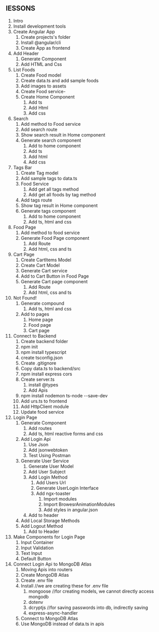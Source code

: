 ## lESSONS
1. Intro
2. Install development tools
3. Create Angular App
    1. Create projects's folder
    2. Install @angular/cli
    3. Create App as frontend
4. Add Header
    1. Generate Component
    2. Add HTML and Css
5. List Foods
    1. Create Food model
    2. Create data.ts and add sample foods
    3. Add images to assets
    4. Create Food service-
    5. Create Home Component
        1. Add ts
        2. Add Html
        3. Add css
6. Search
    1. Add method to Food service
    2. Add search route
    3. Show search result in Home component
    4. Generate search component
        1. Add to home component
        2. Add ts
        3. Add html
        4. Add css
7. Tags Bar
    1. Create Tag model
    2. Add sample tags to data.ts
    3. Food Service
        1. Add get all tags method
        2. Add get all foods by tag method
    4. Add tags route
    5. Show tag result in Home component
    6. Generate tags component
        1. Add to home component
        2. Add ts, html and css
8. Food Page
    1. Add method to food service
    2. Generate Food Page component
        1. Add Route
        2. Add html, css and ts
9. Cart Page
    1. Create CartItems Model
    2. Create Cart Model
    3. Generate Cart service
    4. Add to Cart Button in Food Page
    5. Generate Cart page component
        1. Add Route
        2. Add html, css and ts
10. Not Found!
    1. Generate compound
        1. Add ts, html and css
    2. Add to pages
        1. Home page
        2. Food page
        3. Cart page
11. Connect to Backend
    1. Create backend folder
    2. npm init
    3. npm install typescript
    4. create tsconfig.json
    5. Create .gitignore
    6. Copy data.ts to backend/src
    7. npm install express cors
    8. Create server.ts
        1. install @types
        2. Add Apis
    9. npm install nodemon ts-node --save-dev
    10. Add urs.ts to frontend
    11. Add HttpClient module
    12. Update food service
12. Login Page
    1. Generate Component
        1. Add routes
        2. Add ts, html reactive forms and css
    2. Add Login Api
        1. Use Json
        2. Add jsonwebtoken
        3. Test Using Postman
    3. Generate User Service
        1. Generate User Model
        2. Add User Subject
        3. Add Login Method
            1. Add Users Url
            2. Generate UserLogin Interface
            3. Add ngx-toaster
                1. Import modules
                2. Import BrowesrAnimationModules
                3. Add styles in angular.json
        4. Add to header
    1. Add Local Storage Methods
    2. Add Logout Method
        1. Add to Header
13. Make Components for Login Page
    1. Input Container
    2. Input Validation
    3. Text Input
    4. Default Button
14. Connect Login Api to MongoDB Atlas
    1. Moving Apis into routers
    2. Create MongoDB Atlas
    3. Create .env file
    4. Install   //we are creating these for .env file
        1. mongoose  //for creating models, we cannot directly access mongodb
        2. dotenv
        3. dcryptjs //for saving passwords into db, indirectly saving
        4. express-async-handler
    5. Connect to MongoDB Atlas
    6. Use MongoDB instead of data.ts in apis